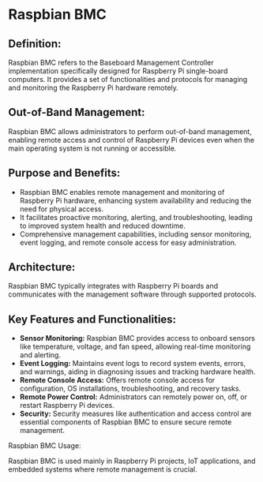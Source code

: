 # Raspbian BMC 

## Definition:
Raspbian BMC refers to the Baseboard Management Controller implementation specifically designed for Raspberry Pi single-board computers. It provides a set of functionalities and protocols for managing and monitoring the Raspberry Pi hardware remotely.

## Out-of-Band Management:
Raspbian BMC allows administrators to perform out-of-band management, enabling remote access and control of Raspberry Pi devices even when the main operating system is not running or accessible.

## Purpose and Benefits:

* Raspbian BMC enables remote management and monitoring of Raspberry Pi hardware, enhancing system availability and reducing the need for physical access.
* It facilitates proactive monitoring, alerting, and troubleshooting, leading to improved system health and reduced downtime.
* Comprehensive management capabilities, including sensor monitoring, event logging, and remote console access for easy administration.

## Architecture:

Raspbian BMC typically integrates with Raspberry Pi boards and communicates with the management software through supported protocols.

## Key Features and Functionalities:

* **Sensor Monitoring:** Raspbian BMC provides access to onboard sensors like temperature, voltage, and fan speed, allowing real-time monitoring and alerting.
* **Event Logging:** Maintains event logs to record system events, errors, and warnings, aiding in diagnosing issues and tracking hardware health.
* **Remote Console Access:** Offers remote console access for configuration, OS installations, troubleshooting, and recovery tasks.
* **Remote Power Control:** Administrators can remotely power on, off, or restart Raspberry Pi devices.
* **Security:** Security measures like authentication and access control are essential components of Raspbian BMC to ensure secure remote management.

Raspbian BMC Usage:

Raspbian BMC is used mainly in Raspberry Pi projects, IoT applications, and embedded systems where remote management is crucial.
